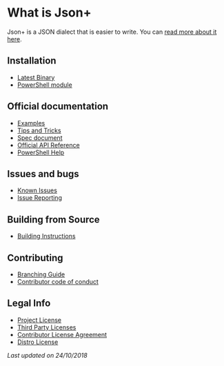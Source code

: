What is Json+
=============
Json+ is a JSON dialect that is easier to write. You can [read more about it here](../README.md).

## Installation
- [Latest Binary](https://www.nuget.org/packages/Lizoc.JsonPlus)
- [PowerShell module](https://www.powershellgallery.com/packages/JsonPlus)

## Official documentation
- [Examples](./example.md)
- [Tips and Tricks](./tips.md)
- [Spec document](./spec.md)
- [Official API Reference](https://docs.lizoc.com/dotnet/lizoc.jsonplus)
- [PowerShell Help](https://docs.lizoc.com/ps/convertfromjsonplus)

## Issues and bugs
- [Known Issues](known-issues.md)
- [Issue Reporting](issue-reporting.md)

## Building from Source
- [Building Instructions](../README.md#build)

## Contributing
- [Branching Guide](branching.md)
- [Contributor code of conduct](contributor-conduct.md)

## Legal Info
- [Project License](../LICENSE)
- [Third Party Licenses](../THIRD-PARTY-LICENSE.txt)
- [Contributor License Agreement](contributor-license-agreement-g.md)
- [Distro License](distro-license-g.txt)


*Last updated on 24/10/2018*
